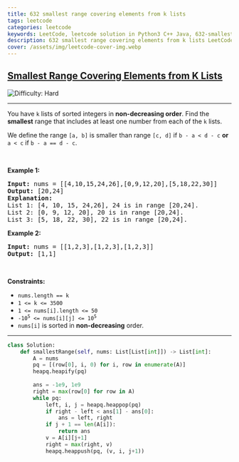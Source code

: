 ```yaml
---
title: 632 smallest range covering elements from k lists
tags: leetcode
categories: leetcode
keywords: LeetCode, leetcode solution in Python3 C++ Java, 632-smallest-range-covering-elements-from-k-lists solution
description: 632 smallest range covering elements from k lists LeetCode Solution Explained
cover: /assets/img/leetcode-cover-img.webp
---
```



<h2><a href="https://leetcode.com/problems/smallest-range-covering-elements-from-k-lists">Smallest Range Covering Elements from K Lists</a></h2> <img src='https://img.shields.io/badge/Difficulty-Hard-red' alt='Difficulty: Hard' /><hr><p>You have <code>k</code> lists of sorted integers in <strong>non-decreasing&nbsp;order</strong>. Find the <b>smallest</b> range that includes at least one number from each of the <code>k</code> lists.</p>

<p>We define the range <code>[a, b]</code> is smaller than range <code>[c, d]</code> if <code>b - a &lt; d - c</code> <strong>or</strong> <code>a &lt; c</code> if <code>b - a == d - c</code>.</p>

<p>&nbsp;</p>
<p><strong class="example">Example 1:</strong></p>

<pre>
<strong>Input:</strong> nums = [[4,10,15,24,26],[0,9,12,20],[5,18,22,30]]
<strong>Output:</strong> [20,24]
<strong>Explanation: </strong>
List 1: [4, 10, 15, 24,26], 24 is in range [20,24].
List 2: [0, 9, 12, 20], 20 is in range [20,24].
List 3: [5, 18, 22, 30], 22 is in range [20,24].
</pre>

<p><strong class="example">Example 2:</strong></p>

<pre>
<strong>Input:</strong> nums = [[1,2,3],[1,2,3],[1,2,3]]
<strong>Output:</strong> [1,1]
</pre>

<p>&nbsp;</p>
<p><strong>Constraints:</strong></p>

<ul>
	<li><code>nums.length == k</code></li>
	<li><code>1 &lt;= k &lt;= 3500</code></li>
	<li><code>1 &lt;= nums[i].length &lt;= 50</code></li>
	<li><code>-10<sup>5</sup> &lt;= nums[i][j] &lt;= 10<sup>5</sup></code></li>
	<li><code>nums[i]</code>&nbsp;is sorted in <strong>non-decreasing</strong> order.</li>
</ul>


---




```python
class Solution:
    def smallestRange(self, nums: List[List[int]]) -> List[int]:
        A = nums
        pq = [(row[0], i, 0) for i, row in enumerate(A)]
        heapq.heapify(pq)
        
        ans = -1e9, 1e9
        right = max(row[0] for row in A)
        while pq:
            left, i, j = heapq.heappop(pq)
            if right - left < ans[1] - ans[0]:
                ans = left, right
            if j + 1 == len(A[i]):
                return ans
            v = A[i][j+1]
            right = max(right, v)
            heapq.heappush(pq, (v, i, j+1))
```
